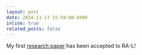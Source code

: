 ```yaml
---
layout: post
date: 2024-11-17 15:59:00-0400
inline: true
related_posts: false
---
```


My first [research paper](https://mrunaljsarvaiya.github.io/hpa-mpc.github.io/) has been accepted to RA-L! 